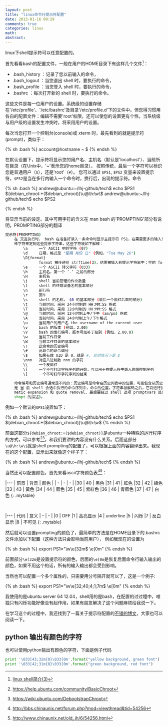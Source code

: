 ```yaml
---
layout: post
title: "linux命令行提示符配置"
date: 2013-01-16 09:29
comments: true
categories: linux 
math: 
abstract: 
---
```


linux下shell提示符可以任意配置的。

首先看看bash的配置文件，一般在用户的HOME目录下有这样几个文件[^1]：

* .bash\_history ：记录了您以前输入的命令，
* .bash\_logout ：当您退出 shell 时，要执行的命令，
* .bash\_profile ：当您登入 shell 时，要执行的命令，
* .bashrc ：每次打开新的 shell 时，要执行的命令。

这些文件是每一位用户的设置。系统级的设置存储在'/etc/profile'、'/etc/bashrc'及目录'/etc/profile.d'下的文件中。但您得习惯用各自的配置文件：编辑不需要'root'权限，还可以使您的设置更有个性。当系统级与用户级的设置发生冲突时，将采用用户的设置。

每次当您打开一个控制台(console)或 xterm 时，最先看到的就是提示符(prompt)，类似于：

{% sh :bash %}
account@hostname ~ $
{% endsh %}

在默认设置下，提示符将显示您的用户名、主机名（默认是'localhost'）、当前所在目录（在Unix中，'~'表示您的home目录）。
按照传统，最后一个字符可以标识您是普通用户（`$`），还是'root'（`#`）。
您可以通过 `$PS1`, `$PS2` 变量来设置提示符，`$PS2`是当在多行内输入一个命令时，换行后，出现的提示符。命令

<!-- more -->

{% sh :bash %}
andrew@ubuntu:~/lhj-github/tech$ echo $PS1
${debian_chroot:+($debian_chroot)}\u@\h:\w\$
andrew@ubuntu:~/lhj-github/tech$ echo $PS2
>
{% endsh %}

将显示当前的设定。其中可用字符的含义在 man bash 的'PROMPTING'部分有说明，PROMPTING部分的翻译

``` bash
提示符(PROMPTING)
    在 交互执行时， bash 在准备好读入一条命令时显示主提示符 PS1，在需要更多的输入来完成一条命令时显示 PS2。 Bash 允许通过插入一些反斜杠转义的特
    殊字符来定制这些提示字符串，这些字符被如下解释：
        \a     一个 ASCII 响铃字符 (07)
        \d     日期，格式是 "星期 月份 日" (例如，"Tue May 26")
        \D{format}
               format 被传递给 strftime(3)，结果被插入到提示字符串中；空的 format 将使用语言环境特定的时间格式。花括号是必需的
        \e     一个 ASCII 转义字符 (033)
        \h     主机名，第一个 ‘.’ 之前的部分
        \H     主机名
        \j     shell 当前管理的作业数量
        \l     shell 的终端设备名的基本部分
        \n     新行符
        \r     回车
        \s     shell 的名称， $0 的基本部分 (最后一个斜杠后面的部分)
        \t     当前时间，采用 24小时制的 HH:MM:SS 格式
        \T     当前时间，采用 12小时制的 HH:MM:SS 格式
        \@     当前时间，采用 12小时制上午/下午 (am/pm) 格式
        \A     当前时间，采用 24小时制上午/下午格式
        \u     当前用户的用户名 the username of the current user
        \v     bash 的版本 (例如，2.00)
        \V     bash 的发行编号，版本号加补丁级别 (例如，2.00.0)
        \w     当前工作目录
        \W     当前工作目录的基本部分
        \!     此命令的历史编号
        \#     此命令的命令编号
        \$     如果有效 UID 是 0，就是 #, 其他情况下是 $
        \nnn   对应八进制数 nnn 的字符
        \\     一个反斜杠
        \[     一个不可打印字符序列的开始，可以用于在提示符中嵌入终端控制序列
        \]     一个不可打印字符序列的结束

    命令编号和历史编号通常是不同的：历史编号是命令在历史列表中的位置，可能包含从历史文件中恢复的命令 (参见下面的 HISTORY 历史章节)，而命令编 号
    是 当 前 shell 会话中执行的命令序列中，命令的位置。字符串被解码之后，它将进行扩展，要经过 parameter expansion, command substitution, arith‐
    metic expansion 和 quote removal, 最后要经过 shell 选项 promptvars 处理 (参见下面的 shell 内建命令(SHELL BUILTIN COMMANDS) 章节中，对 命 令
    shopt 的描述)。
```

例如一个默认的`$PS1`设置如下：

{% sh :bash %}
andrew@ubuntu:~/lhj-github/tech$ echo $PS1
${debian_chroot:+($debian_chroot)}\u@\h:\w\$
{% endsh %}

前面这部分`${debian_chroot:+($debian_chroot)}`是ubuntu一种特殊的运行程序的方式，可以参考[^3][^4]，和我们要讲的内容没有什么关系。后面这部分`\u@\h:\w\$`就是shell prompting的配置了，可以根据上面的内容翻译出来。我现在的这个配置，显示出来就像这个样子了：

{% sh :bash %}
andrew@ubuntu:~/lhj-github/tech$
{% endsh %}

当然还可以配置颜色，首先来看ascii字符颜色表[^5][^6]：

|---
| 前景 | 背景 | 颜色 |
| - | - | - |
|30 | 40 |  黑色
|31 | 41 | 紅色
|32 | 42 | 綠色
|33 | 43 | 黃色
|34 | 44 | 藍色
|35 | 45 | 紫紅色
|36 | 46 | 青藍色
|37 | 47 | 白色
{: .mytable}

<br/>

|---
| 代码 |  意义
| - | - |
|0 | OFF
|1 | 高亮显示
|4 | underline
|5 | 闪烁
|7 | 反白显示
|8 | 不可见
{: .mytable}

然后就可以设置prompting的颜色了，最简单的方法是在HOME目录下的.bashrc文件添加以下配置（这种方法只会影响当前用户），
例如我现在的设置为

{% sh :bash %}
export PS1="\w\e[32m\$ \e[0m"
{% endsh %}

前面部分`\e[32m`是设置提示符的颜色，后面的`\e[0m`是恢复后面命令行输入输出的颜色，如果不用这个的话，所有的输入输出都会受到影响。

当然也可以配置一个多个属性的，只需要用分号隔开就可以了，这是一个例子:

{% sh :bash %}
export PS1="\w\e[32;40;4;1;7m\$ \e[0m"
{% endsh %}

我使用的是ubuntu server 64 12.04，shell用的是bash，在配置的过过程中，唯独只有闪烁功能好像没有起作用，如果有朋友解决了这个问题麻烦给我说一下。

在学习这个的过程中，我还找到了一篇关于提示符配置的[不错的博文](http://blog.sina.com.cn/s/blog_6d0cbb0301019egu.html)，大家也可以阅读一下。

## python 输出有颜色的字符

也可以使用python输出有颜色的字符，下面是例子代码

``` python
print '\033[43;32m{0}\033[0m'.format("yellow background, green font")
print '\033[42;31m{0}\033[0m'.format("green background, red font")
```

[^1]: [linux shell简介(3)](http://blog.chinaunix.net/uid-13342902-id-2901676.html)
[^2]: <http://forum.ubuntu.org.cn/viewtopic.php?p=858115>
[^3]: <https://help.ubuntu.com/community/BasicChroot>
[^4]: <https://wiki.ubuntu.com/DebootstrapChroot>
[^5]: <http://bbs.chinaunix.net/forum.php?mod=viewthread&tid=54256>
[^6]: <http://www.chinaunix.net/old_jh/6/54256.html>
